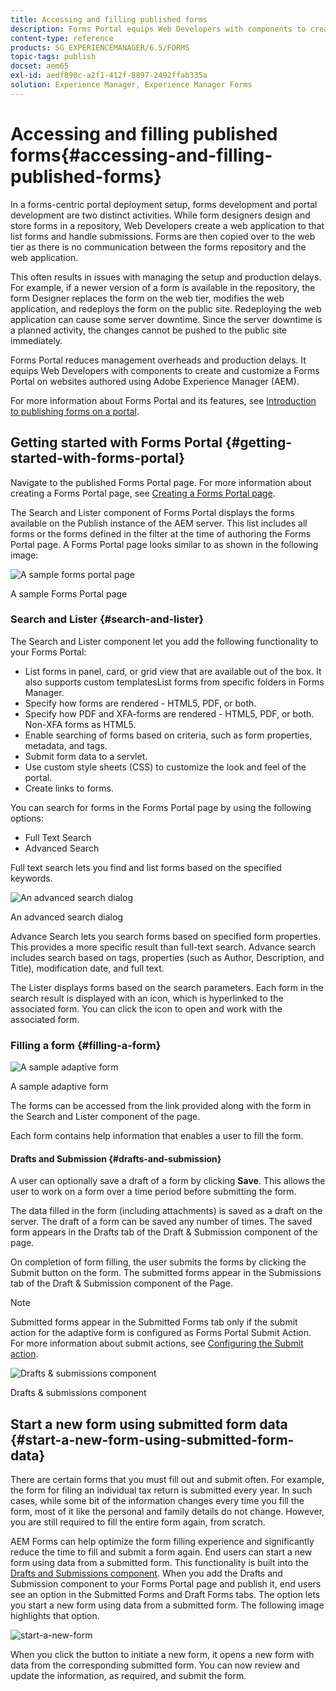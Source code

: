 ```yaml
---
title: Accessing and filling published forms
description: Forms Portal equips Web Developers with components to create and customize a Forms Portal on websites authored using Adobe Experience Manager (AEM).
content-type: reference
products: SG_EXPERIENCEMANAGER/6.5/FORMS
topic-tags: publish
docset: aem65
exl-id: aedf890c-a2f1-412f-8897-2492ffab335a
solution: Experience Manager, Experience Manager Forms
---
```

# Accessing and filling published forms{#accessing-and-filling-published-forms}

In a forms-centric portal deployment setup, forms development and portal development are two distinct activities. While form designers design and store forms in a repository, Web Developers create a web application to that list forms and handle submissions. Forms are then copied over to the web tier as there is no communication between the forms repository and the web application.

This often results in issues with managing the setup and production delays. For example, if a newer version of a form is available in the repository, the form Designer replaces the form on the web tier, modifies the web application, and redeploys the form on the public site. Redeploying the web application can cause some server downtime. Since the server downtime is a planned activity, the changes cannot be pushed to the public site immediately.

Forms Portal reduces management overheads and production delays. It equips Web Developers with components to create and customize a Forms Portal on websites authored using Adobe Experience Manager (AEM).

For more information about Forms Portal and its features, see [Introduction to publishing forms on a portal](/help/forms/using/introduction-publishing-forms.md).

## Getting started with Forms Portal {#getting-started-with-forms-portal}

Navigate to the published Forms Portal page. For more information about creating a Forms Portal page, see [Creating a Forms Portal page](../../forms/using/creating-form-portal-page.md).

The Search and Lister component of Forms Portal displays the forms available on the Publish instance of the AEM server. This list includes all forms or the forms defined in the filter at the time of authoring the Forms Portal page. A Forms Portal page looks similar to as shown in the following image:

![A sample forms portal page ](assets/forms-portal-page.png)

A sample Forms Portal page

### Search and Lister {#search-and-lister}

The Search and Lister component let you add the following functionality to your Forms Portal:

* List forms in panel, card, or grid view that are available out of the box. It also supports custom templatesList forms from specific folders in Forms Manager.
* Specify how forms are rendered - HTML5, PDF, or both.
* Specify how PDF and XFA-forms are rendered - HTML5, PDF, or both. Non-XFA forms as HTML5.
* Enable searching of forms based on criteria, such as form properties, metadata, and tags.
* Submit form data to a servlet.
* Use custom style sheets (CSS) to customize the look and feel of the portal.
* Create links to forms.

You can search for forms in the Forms Portal page by using the following options:

* Full Text Search
* Advanced Search

Full text search lets you find and list forms based on the specified keywords.

![An advanced search dialog](assets/search-panel.png)

An advanced search dialog

Advance Search lets you search forms based on specified form properties. This provides a more specific result than full-text search. Advance search includes search based on tags, properties (such as Author, Description, and Title), modification date, and full text.

The Lister displays forms based on the search parameters. Each form in the search result is displayed with an icon, which is hyperlinked to the associated form. You can click the icon to open and work with the associated form.

### Filling a form {#filling-a-form}

![A sample adaptive form](assets/filling_a_form.png)

A sample adaptive form

The forms can be accessed from the link provided along with the form in the Search and Lister component of the page.

Each form contains help information that enables a user to fill the form.

#### Drafts and Submission {#drafts-and-submission}

A user can optionally save a draft of a form by clicking **Save**. This allows the user to work on a form over a time period before submitting the form.

The data filled in the form (including attachments) is saved as a draft on the server. The draft of a form can be saved any number of times. The saved form appears in the Drafts tab of the Draft & Submission component of the page.

On completion of form filling, the user submits the forms by clicking the Submit button on the form. The submitted forms appear in the Submissions tab of the Draft & Submission component of the Page.

>[!NOTE]
>
>Submitted forms appear in the Submitted Forms tab only if the submit action for the adaptive form is configured as Forms Portal Submit Action. For more information about submit actions, see [Configuring the Submit action](../../forms/using/configuring-submit-actions.md).

![Drafts & submissions component](assets/draft-submission.png)

Drafts & submissions component

## Start a new form using submitted form data {#start-a-new-form-using-submitted-form-data}

There are certain forms that you must fill out and submit often. For example, the form for filing an individual tax return is submitted every year. In such cases, while some bit of the information changes every time you fill the form, most of it like the personal and family details do not change. However, you are still required to fill the entire form again, from scratch.

AEM Forms can help optimize the form filling experience and significantly reduce the time to fill and submit a form again. End users can start a new form using data from a submitted form. This functionality is built into the [Drafts and Submissions component](../../forms/using/draft-submission-component.md). When you add the Drafts and Submission component to your Forms Portal page and publish it, end users see an option in the Submitted Forms and Draft Forms tabs. The option lets you start a new form using data from a submitted form. The following image highlights that option.

![start-a-new-form](assets/start-a-new-form.png)

When you click the button to initiate a new form, it opens a new form with data from the corresponding submitted form. You can now review and update the information, as required, and submit the form.
